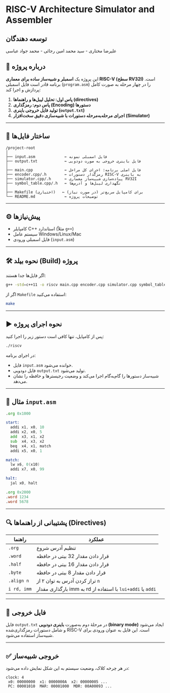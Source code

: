 
# RISC-V Architecture Simulator and Assembler

## توسعه دهندگان

علیرضا مختاری  -  سید محمد امین رجائی  - محمد جواد عباسی


## 🧠 درباره پروژه

این پروژه یک **اسمبلر و شبیه‌ساز ساده برای معماری RISC-V (سطح RV32I)** است. برنامه قادر است فایل اسمبلی (`program.asm`) را در چهار مرحله به صورت کامل پردازش و اجرا کند:

1. **پاس اول: تحلیل لیبل‌ها و راهنماها (directives)**
2. **پاس دوم: رمزگذاری (Encoding) دستورها**
3. **تولید فایل خروجی باینری (`output.txt`)**
4. **اجرای مرحله‌به‌مرحله دستورات با شبیه‌سازی دقیق سخت‌افزار (Simulator)**

---

## 📁 ساختار فایل‌ها

```
/project-root
│
├── input.asm             ← فایل اسمبلی نمونه
├── output.txt            ← فایل باینری خروجی به صورت دودویی
│
├── main.cpp              ← فایل اصلی برنامه: اجرای کل مراحل
├── encoder.cpp/.h        ← رمزگذار دستورات RISC-V به باینری
├── simulator.cpp/.h      ← پیاده‌سازی شبیه‌ساز معماری RV32I
├── symbol_table.cpp/.h   ← نگهداری لیبل‌ها و آدرس‌ها
│
├── Makefile (اختیاری)   ← برای کامپایل سریع‌تر (در صورت نیاز)
└── README.md             ← توضیحات پروژه
```

---

## ⚙️ پیش‌نیازها

- کامپایلر C++ استاندارد (مثلاً `g++`)
- سیستم عامل Windows/Linux/Mac
- فایل اسمبلی ورودی (`input.asm`)

---

## 🛠️ نحوه بیلد (Build) پروژه

اگر فایل‌ها جدا هستند:

```bash
g++ -std=c++11 -o riscv main.cpp encoder.cpp simulator.cpp symbol_table.cpp
```

اگر از `Makefile` استفاده می‌کنید:

```bash
make
```

---

## ▶️ نحوه اجرای پروژه

پس از کامپایل، تنها کافی است دستور زیر را اجرا کنید:

```bash
./riscv
```

در اجرای برنامه:

- فایل `input.asm` خوانده می‌شود.
- فایل دودویی `output.txt` تولید می‌شود.
- شبیه‌ساز دستورها را گام‌به‌گام اجرا می‌کند و وضعیت رجیسترها و حافظه را نشان می‌دهد.

---

## 📝 مثال `input.asm`

```asm
.org 0x1000

start:
  addi x1, x0, 10
  addi x2, x0, 5
  add  x3, x1, x2
  sub  x4, x3, x2
  beq  x4, x1, match
  addi x5, x0, 1

match:
  lw x6, 0(x10)
  addi x7, x0, 99

halt:
  jal x0, halt

.org 0x2000
.word 1234
.word 5678
```

---

## 🔍 پشتیبانی از راهنماها (Directives)

| راهنما        | عملکرد                                               |
|---------------|------------------------------------------------------|
| `.org`        | تنظیم آدرس شروع                                       |
| `.word`       | قرار دادن مقدار 32 بیتی در حافظه                     |
| `.half`       | قرار دادن مقدار 16 بیتی در حافظه                     |
| `.byte`       | قرار دادن مقدار 8 بیتی در حافظه                      |
| `.align n`    | تراز کردن آدرس به توان ۲ از `n`                      |
| `i rd, imm`   | بارگذاری مقدار imm به rd با استفاده از `lui+addi` یا `addi` |

---

## 🧪 فایل خروجی

فایل `output.txt` در مرحلهٔ دوم به‌صورت **باینری دودویی (binary mode)** ایجاد می‌شود و شامل دستورات رمزگذاری‌شده RISC-V است. این فایل به عنوان ورودی برای شبیه‌ساز استفاده می‌شود.

---

## ✅ خروجی شبیه‌ساز

در هر چرخه کلاک، وضعیت سیستم به این شکل نمایش داده می‌شود:

```
clock: 4
 x0: 00000000  x1: 0000000A  x2: 00000005 ...
 PC: 00001010  MAR: 00001000  MDR: 00A00093 ...
```

